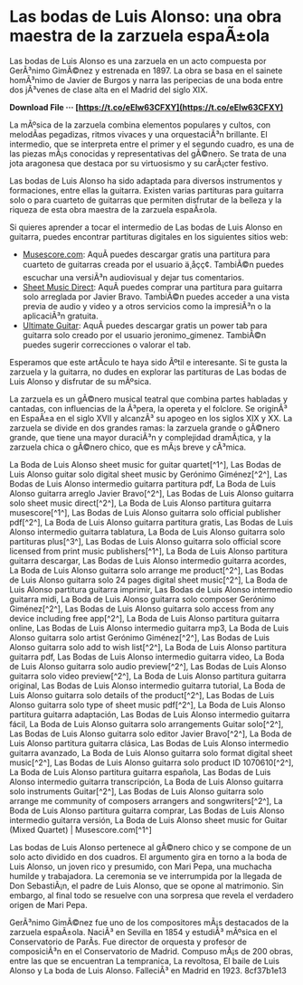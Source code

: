 # Las bodas de Luis Alonso: una obra maestra de la zarzuela espaÃ±ola
 
Las bodas de Luis Alonso es una zarzuela en un acto compuesta por GerÃ³nimo GimÃ©nez y estrenada en 1897. La obra se basa en el sainete homÃ³nimo de Javier de Burgos y narra las peripecias de una boda entre dos jÃ³venes de clase alta en el Madrid del siglo XIX.
 
**Download File ··· [https://t.co/eEIw63CFXY](https://t.co/eEIw63CFXY)**


 
La mÃºsica de la zarzuela combina elementos populares y cultos, con melodÃ­as pegadizas, ritmos vivaces y una orquestaciÃ³n brillante. El intermedio, que se interpreta entre el primer y el segundo cuadro, es una de las piezas mÃ¡s conocidas y representativas del gÃ©nero. Se trata de una jota aragonesa que destaca por su virtuosismo y su carÃ¡cter festivo.
 
Las bodas de Luis Alonso ha sido adaptada para diversos instrumentos y formaciones, entre ellas la guitarra. Existen varias partituras para guitarra solo o para cuarteto de guitarras que permiten disfrutar de la belleza y la riqueza de esta obra maestra de la zarzuela espaÃ±ola.
 
Si quieres aprender a tocar el intermedio de Las bodas de Luis Alonso en guitarra, puedes encontrar partituras digitales en los siguientes sitios web:
 
- [Musescore.com](https://musescore.com/user/27713098/scores/5496483): AquÃ­ puedes descargar gratis una partitura para cuarteto de guitarras creada por el usuario ä¸­å­çç¢. TambiÃ©n puedes escuchar una versiÃ³n audiovisual y dejar tus comentarios.
- [Sheet Music Direct](https://www.sheetmusicdirect.com/es-ES/se/ID_No/1070610/Product.aspx): AquÃ­ puedes comprar una partitura para guitarra solo arreglada por Javier Bravo. TambiÃ©n puedes acceder a una vista previa de audio y video y a otros servicios como la impresiÃ³n o la aplicaciÃ³n gratuita.
- [Ultimate Guitar](https://tabs.ultimate-guitar.com/tab/jeronimo-gimenez/la-boda-de-luis-alonso-intermedio-power-303704): AquÃ­ puedes descargar gratis un power tab para guitarra solo creado por el usuario jeronimo\_gimenez. TambiÃ©n puedes sugerir correcciones o valorar el tab.

Esperamos que este artÃ­culo te haya sido Ãºtil e interesante. Si te gusta la zarzuela y la guitarra, no dudes en explorar las partituras de Las bodas de Luis Alonso y disfrutar de su mÃºsica.
  
La zarzuela es un gÃ©nero musical teatral que combina partes habladas y cantadas, con influencias de la Ã³pera, la opereta y el folclore. Se originÃ³ en EspaÃ±a en el siglo XVII y alcanzÃ³ su apogeo en los siglos XIX y XX. La zarzuela se divide en dos grandes ramas: la zarzuela grande o gÃ©nero grande, que tiene una mayor duraciÃ³n y complejidad dramÃ¡tica, y la zarzuela chica o gÃ©nero chico, que es mÃ¡s breve y cÃ³mica.
 
La Boda de Luis Alonso sheet music for guitar quartet[^1^],  Las Bodas de Luis Alonso guitar solo digital sheet music by Gerónimo Giménez[^2^],  Las Bodas de Luis Alonso intermedio guitarra partitura pdf,  La Boda de Luis Alonso guitarra arreglo Javier Bravo[^2^],  Las Bodas de Luis Alonso guitarra solo sheet music direct[^2^],  La Boda de Luis Alonso partitura guitarra musescore[^1^],  Las Bodas de Luis Alonso guitarra solo official publisher pdf[^2^],  La Boda de Luis Alonso guitarra partitura gratis,  Las Bodas de Luis Alonso intermedio guitarra tablatura,  La Boda de Luis Alonso guitarra solo partituras plus[^3^],  Las Bodas de Luis Alonso guitarra solo official score licensed from print music publishers[^1^],  La Boda de Luis Alonso partitura guitarra descargar,  Las Bodas de Luis Alonso intermedio guitarra acordes,  La Boda de Luis Alonso guitarra solo arrange me product[^2^],  Las Bodas de Luis Alonso guitarra solo 24 pages digital sheet music[^2^],  La Boda de Luis Alonso partitura guitarra imprimir,  Las Bodas de Luis Alonso intermedio guitarra midi,  La Boda de Luis Alonso guitarra solo composer Gerónimo Giménez[^2^],  Las Bodas de Luis Alonso guitarra solo access from any device including free app[^2^],  La Boda de Luis Alonso partitura guitarra online,  Las Bodas de Luis Alonso intermedio guitarra mp3,  La Boda de Luis Alonso guitarra solo artist Gerónimo Giménez[^2^],  Las Bodas de Luis Alonso guitarra solo add to wish list[^2^],  La Boda de Luis Alonso partitura guitarra pdf,  Las Bodas de Luis Alonso intermedio guitarra video,  La Boda de Luis Alonso guitarra solo audio preview[^2^],  Las Bodas de Luis Alonso guitarra solo video preview[^2^],  La Boda de Luis Alonso partitura guitarra original,  Las Bodas de Luis Alonso intermedio guitarra tutorial,  La Boda de Luis Alonso guitarra solo details of the product[^2^],  Las Bodas de Luis Alonso guitarra solo type of sheet music pdf[^2^],  La Boda de Luis Alonso partitura guitarra adaptación,  Las Bodas de Luis Alonso intermedio guitarra fácil,  La Boda de Luis Alonso guitarra solo arrangements Guitar solo[^2^],  Las Bodas de Luis Alonso guitarra solo editor Javier Bravo[^2^],  La Boda de Luis Alonso partitura guitarra clásica,  Las Bodas de Luis Alonso intermedio guitarra avanzado,  La Boda de Luis Alonso guitarra solo format digital sheet music[^2^],  Las Bodas de Luis Alonso guitarra solo product ID 1070610[^2^],  La Boda de Luis Alonso partitura guitarra española,  Las Bodas de Luis Alonso intermedio guitarra transcripción,  La Boda de Luis Alonso guitarra solo instruments Guitar[^2^],  Las Bodas de Luis Alonso guitarra solo arrange me community of composers arrangers and songwriters[^2^],  La Boda de Luis Alonso partitura guitarra comprar,  Las Bodas de Luis Alonso intermedio guitarra versión,  La Boda de Luis Alonso sheet music for Guitar (Mixed Quartet) | Musescore.com[^1^]
 
Las bodas de Luis Alonso pertenece al gÃ©nero chico y se compone de un solo acto dividido en dos cuadros. El argumento gira en torno a la boda de Luis Alonso, un joven rico y presumido, con Mari Pepa, una muchacha humilde y trabajadora. La ceremonia se ve interrumpida por la llegada de Don SebastiÃ¡n, el padre de Luis Alonso, que se opone al matrimonio. Sin embargo, al final todo se resuelve con una sorpresa que revela el verdadero origen de Mari Pepa.
 
GerÃ³nimo GimÃ©nez fue uno de los compositores mÃ¡s destacados de la zarzuela espaÃ±ola. NaciÃ³ en Sevilla en 1854 y estudiÃ³ mÃºsica en el Conservatorio de ParÃ­s. Fue director de orquesta y profesor de composiciÃ³n en el Conservatorio de Madrid. Compuso mÃ¡s de 200 obras, entre las que se encuentran La tempranica, La revoltosa, El baile de Luis Alonso y La boda de Luis Alonso. FalleciÃ³ en Madrid en 1923.
 8cf37b1e13
 
